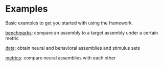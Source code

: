 # Examples

Basic examples to get you started with using the framework.

[benchmarks](benchmarks.ipynb): compare an assembly to a target assembly under a certain metric

[data](data.ipynb): obtain neural and behavioral assemblies and stimulus sets

[metrics](metrics.ipynb): compare neural assemblies with each other
